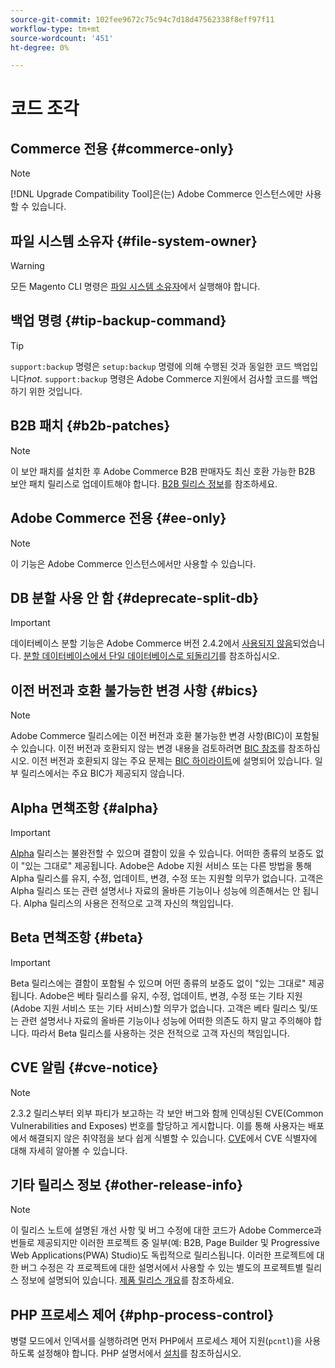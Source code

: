 ```yaml
---
source-git-commit: 102fee9672c75c94c7d18d47562338f8eff97f11
workflow-type: tm+mt
source-wordcount: '451'
ht-degree: 0%

---
```

# 코드 조각

## Commerce 전용 {#commerce-only}

>[!NOTE]
>
>[!DNL Upgrade Compatibility Tool]은(는) Adobe Commerce 인스턴스에만 사용할 수 있습니다.

<!-- Configuration guide snippets -->

## 파일 시스템 소유자 {#file-system-owner}

>[!WARNING]
>
>모든 Magento CLI 명령은 [파일 시스템 소유자](/help/configuration/cli/config-cli.md#prerequisites)에서 실행해야 합니다.

## 백업 명령 {#tip-backup-command}

>[!TIP]
>
>`support:backup` 명령은 `setup:backup` 명령에 의해 수행된 것과 동일한 코드 백업입니다&#x200B;_not_. `support:backup` 명령은 Adobe Commerce 지원에서 검사할 코드를 백업하기 위한 것입니다.

## B2B 패치 {#b2b-patches}

>[!NOTE]
>
>이 보안 패치를 설치한 후 Adobe Commerce B2B 판매자도 최신 호환 가능한 B2B 보안 패치 릴리스로 업데이트해야 합니다. [B2B 릴리스 정보](https://experienceleague.adobe.com/en/docs/commerce-admin/b2b/release-notes)를 참조하세요.

## Adobe Commerce 전용 {#ee-only}

>[!NOTE]
>
>이 기능은 Adobe Commerce 인스턴스에서만 사용할 수 있습니다.

## DB 분할 사용 안 함 {#deprecate-split-db}

>[!IMPORTANT]
>
>데이터베이스 분할 기능은 Adobe Commerce 버전 2.4.2에서 [사용되지 않음](https://community.magento.com/t5/Magento-DevBlog/Deprecation-of-Split-Database-in-Magento-Commerce/ba-p/465187?_ga=2.128934671.2024864496.1657558157-1596100530.1657558157)되었습니다. [분할 데이터베이스에서 단일 데이터베이스로 되돌리기](/help/configuration/storage/revert-split-database.md)를 참조하십시오.

<!-- End of Configuration guide snippets -->

## 이전 버전과 호환 불가능한 변경 사항 {#bics}

>[!NOTE]
>
>Adobe Commerce 릴리스에는 이전 버전과 호환 불가능한 변경 사항(BIC)이 포함될 수 있습니다. 이전 버전과 호환되지 않는 변경 내용을 검토하려면 [BIC 참조](https://developer.adobe.com/commerce/php/development/backward-incompatible-changes/reference/)를 참조하십시오. 이전 버전과 호환되지 않는 주요 문제는 [BIC 하이라이트](https://developer.adobe.com/commerce/php/development/backward-incompatible-changes/)에 설명되어 있습니다. 일부 릴리스에서는 주요 BIC가 제공되지 않습니다.

## Alpha 면책조항 {#alpha}

>[!IMPORTANT]
>
>[Alpha](/help/release/versioning-policy.md#alpha-patch-release) 릴리스는 불완전할 수 있으며 결함이 있을 수 있습니다. 어떠한 종류의 보증도 없이 &quot;있는 그대로&quot; 제공됩니다. Adobe은 Adobe 지원 서비스 또는 다른 방법을 통해 Alpha 릴리스를 유지, 수정, 업데이트, 변경, 수정 또는 지원할 의무가 없습니다. 고객은 Alpha 릴리스 또는 관련 설명서나 자료의 올바른 기능이나 성능에 의존해서는 안 됩니다. Alpha 릴리스의 사용은 전적으로 고객 자신의 책임입니다.

## Beta 면책조항 {#beta}

>[!IMPORTANT]
>
>Beta 릴리스에는 결함이 포함될 수 있으며 어떤 종류의 보증도 없이 &quot;있는 그대로&quot; 제공됩니다. Adobe은 베타 릴리스를 유지, 수정, 업데이트, 변경, 수정 또는 기타 지원(Adobe 지원 서비스 또는 기타 서비스)할 의무가 없습니다. 고객은 베타 릴리스 및/또는 관련 설명서나 자료의 올바른 기능이나 성능에 어떠한 의존도 하지 말고 주의해야 합니다. 따라서 Beta 릴리스를 사용하는 것은 전적으로 고객 자신의 책임입니다.

## CVE 알림 {#cve-notice}

>[!NOTE]
>
>2.3.2 릴리스부터 외부 파티가 보고하는 각 보안 버그와 함께 인덱싱된 CVE(Common Vulnerabilities and Exposes) 번호를 할당하고 게시합니다. 이를 통해 사용자는 배포에서 해결되지 않은 취약점을 보다 쉽게 식별할 수 있습니다. [CVE](https://cve.mitre.org/)에서 CVE 식별자에 대해 자세히 알아볼 수 있습니다.

## 기타 릴리스 정보 {#other-release-info}

>[!NOTE]
>
>이 릴리스 노트에 설명된 개선 사항 및 버그 수정에 대한 코드가 Adobe Commerce과 번들로 제공되지만 이러한 프로젝트 중 일부(예: B2B, Page Builder 및 Progressive Web Applications(PWA) Studio)도 독립적으로 릴리스됩니다. 이러한 프로젝트에 대한 버그 수정은 각 프로젝트에 대한 설명서에서 사용할 수 있는 별도의 프로젝트별 릴리스 정보에 설명되어 있습니다. [제품 릴리스 개요](/help/release/release-notes/overview.md)를 참조하세요.

## PHP 프로세스 제어 {#php-process-control}

병렬 모드에서 인덱서를 실행하려면 먼저 PHP에서 프로세스 제어 지원(`pcntl`)을 사용하도록 설정해야 합니다. PHP 설명서에서 [설치](https://www.php.net/manual/en/pcntl.installation.php)를 참조하십시오.
